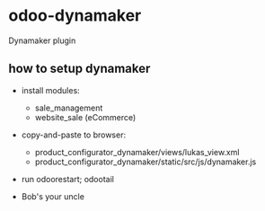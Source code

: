 # odoo-dynamaker
Dynamaker plugin

## how to setup dynamaker
* install modules:
    * sale_management
    * website_sale (eCommerce)

* copy-and-paste to browser:
    * product_configurator_dynamaker/views/lukas_view.xml
    * product_configurator_dynamaker/static/src/js/dynamaker.js
    
* run odoorestart; odootail

* Bob's your uncle
